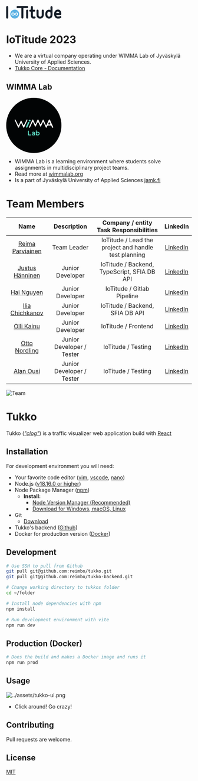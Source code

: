 <div id="logo" style="width: 150px;"> <svg xmlns="http://www.w3.org/2000/svg" fill="none" viewBox="0 0 450 103"><g clip-path="url(#a)"><path fill="#141C26" d="M8 0A7 7 0 0 0 .92 4.93 6.54 6.54 0 0 0 0 8.32v85.76a7.85 7.85 0 0 0 4 7.09 7.648 7.648 0 0 0 8.32 0 7.837 7.837 0 0 0 4-7.09V8.32a8 8 0 0 0-2.46-5.85A7.37 7.37 0 0 0 8 0zm123.69 4a7 7 0 0 0-7.08 4.93 6.447 6.447 0 0 0-.93 3.39v81.76a7.853 7.853 0 0 0 4 7.09 7.65 7.65 0 0 0 8.32 0 7.834 7.834 0 0 0 4-7.09V12.32a7.995 7.995 0 0 0-2.46-5.85A7.367 7.367 0 0 0 131.69 4zM84.5 8.36a7 7 0 0 0 4.93 7.08 6.45 6.45 0 0 0 3.39.93H171a7.86 7.86 0 0 0 7.09-4 7.648 7.648 0 0 0 0-8.32A7.856 7.856 0 0 0 171 0H92.82A8 8 0 0 0 87 2.5a7.37 7.37 0 0 0-2.5 5.86zm86.23 20.71a7 7 0 0 0-7.09 4.93 6.543 6.543 0 0 0-.92 3.39v56.69a7.828 7.828 0 0 0 4 7.09 7.65 7.65 0 0 0 8.32 0 7.834 7.834 0 0 0 4-7.09V37.39a8.002 8.002 0 0 0-2.46-5.86 7.403 7.403 0 0 0-5.85-2.46zm38.52-29a8.354 8.354 0 0 1 6.16 2.46 7.004 7.004 0 0 1 2.16 5.86v21.3h10.17a8 8 0 0 1 7.39 4.31c1.65 2.46 1.65 5.14 0 8a7.412 7.412 0 0 1-7.39 4h-10.17v32c0 3.08.51 5.14 1.54 6.16a4.38 4.38 0 0 0 3.08 1.54 9.23 9.23 0 0 0 6.16-.3 8 8 0 0 1 8.65 2.21c2.06 2.06 2.677 4.727 1.85 8a7.737 7.737 0 0 1-5.85 5.86l-5.86.92c-9.04.62-15.817-1.843-20.33-7.39-3.7-4.32-5.55-9.987-5.55-17V46h-4.93a6.83 6.83 0 0 1-7.09-4c-1.64-2.87-1.64-5.55 0-8a7.35 7.35 0 0 1 7.09-4.31h4.93V8.43a8.714 8.714 0 0 1 4.29-7.71c1.193-.4 2.442-.607 3.7-.61V.07zm45.92 29c2.29.012 4.491.89 6.16 2.46a8.358 8.358 0 0 1 2.47 6.17v35.12a14.45 14.45 0 0 0 1.54 7.09c1.44 2.67 3.18 4.42 5.24 5.24 1.991.634 4.071.944 6.16.92 5.127 0 8.62-1.54 10.48-4.62l.92-1.54a16.893 16.893 0 0 0 1.54-7.09V37.7a7.997 7.997 0 0 1 4.32-7.4c2.88-1.64 5.547-1.64 8 0a7.997 7.997 0 0 1 4.31 7.4v35.12c-1.233 14.18-7.6 23.424-19.1 27.73a29.445 29.445 0 0 1-10.48 1.85c-9.86 0-17.563-3.697-23.11-11.09a27.634 27.634 0 0 1-2.77-4 31 31 0 0 1-3.7-14.49V37.7c0-3.7 1.54-6.27 4.62-7.71a6.541 6.541 0 0 1 3.4-.92zm122.19 39.75V9.35a7.367 7.367 0 0 0-2.47-5.85A7 7 0 0 0 369 .72a7.54 7.54 0 0 0-7.4 4.93 9.992 9.992 0 0 0-.61 3.7v23.42a31.811 31.811 0 0 0-13.25-3.08c-5.96.407-10.89 1.947-14.79 4.62-9.633 6.367-14.447 16.93-14.44 31.69 0 12.947 4 22.91 12 29.89l2.49 1.58a26.425 26.425 0 0 0 13.86 4.93h.93a27.487 27.487 0 0 0 14.79-3.08c6.947-3.7 11.463-10.273 13.55-19.72a44.42 44.42 0 0 0 1.23-10.78zM361 59v9.86c.2 8.834-1.857 14.167-6.17 16a8.7 8.7 0 0 1-5.83 1.52h-1.23a27.883 27.883 0 0 1-6.16-2.46c-4.32-4.113-6.58-10.073-6.78-17.88 0-9.033 2.26-15.09 6.78-18.17a12.998 12.998 0 0 1 6.16-2.16c2.433.293 4.815.916 7.08 1.85 2.88 1.64 4.73 3.487 5.55 5.54a24.49 24.49 0 0 1 .6 5.9zm61.5 26.5h-2.78c-6.767-1.026-10.873-5.026-12.32-12H441c3.7 0 6.167-1.643 7.4-4.93a8.262 8.262 0 0 0 .62-3.08v-3.14c0-14.38-4.93-24.653-14.79-30.82a25.63 25.63 0 0 0-12.64-3.08 28.58 28.58 0 0 0-16.94 5.24c-9.04 5.96-13.87 15.924-14.49 29.89a9.652 9.652 0 0 0 0 3.39c.62 13.334 5.45 23.297 14.49 29.89 4.927 3.493 9.957 5.24 15.09 5.24 7.187.2 12.323-.007 15.41-.62a25.201 25.201 0 0 0 10.78-5.24 6.768 6.768 0 0 0 3.07-7.39c-.42-3.286-1.963-5.546-4.63-6.78a8.17 8.17 0 0 0-8.32 1.54c-1.82 1.234-6.327 1.85-13.52 1.85l-.03.04zm-1.24-40.37a10.421 10.421 0 0 1 5.24 1.23c3.293 1.654 5.35 5.044 6.17 10.17v.62h-25.24c.82-4.52 2.873-7.91 6.16-10.17a13.14 13.14 0 0 1 6.16-1.85h1.54-.03z"></path><path fill="#5CB2E3" d="M69.62 101.98c20.158 0 36.5-16.342 36.5-36.5s-16.342-36.5-36.5-36.5-36.5 16.342-36.5 36.5 16.342 36.5 36.5 36.5z"></path><path fill="#fff" d="M84.7 52.91c-6.58 0-10.86 4.3-15 8.45l-.08.07-.22-.22c-3.87-3.89-8.26-8.3-14.21-8.3A12.6 12.6 0 0 0 42.3 65.48C42.3 72.76 47.45 78 54.54 78c6.58 0 10.86-4.28 15-8.43l.08-.08.22.22C73.72 73.64 78.1 78 84.05 78a12.59 12.59 0 0 0 12.89-12.52c0-7.4-5.03-12.57-12.24-12.57zm6.1 12.57a6.67 6.67 0 0 1-6.67 6.67c-3.72 0-6.53-2.77-9.26-5.45-.43-.42-.85-.84-1.27-1.24 2.91-3 6.52-6.65 10.78-6.65a6.33 6.33 0 0 1 6.42 6.67zm-35.69-6.67c3.72 0 6.54 2.77 9.26 5.45l1.28 1.24c-2.91 3-6.52 6.65-10.78 6.65a6.33 6.33 0 0 1-6.43-6.67 6.67 6.67 0 0 1 6.67-6.67z"></path></g><defs><clipPath id="a"><path fill="#fff" d="M0 0h449.2v102.5H0z"></path></clipPath></defs></svg></div>

# IoTitude 2023

* We are a virtual company operating under WIMMA Lab of Jyväskylä University of Applied Sciences.
* [Tukko Core - Documentation](https://wimma-lab-2023.pages.labranet.jamk.fi/iotitude/core-traffic-visualizer/)

## WIMMA Lab

<div id="wimma" style="width: 150px;"><svg xmlns="http://www.w3.org/2000/svg" fill="none" viewBox="0 0 300 300">
  <circle cx="150" cy="150" r="150" fill="#020405"/>
  <path fill="#5ED9C3" d="M111.33 161.975l.077.01c1.356.164 2.467-.251 2.843-1.061l12.042-25.987c.694-1.495-1.343-3.538-3.846-3.86l-.542-.07c-1.385-.178-2.522.245-2.891 1.078l-11.577 26.045c-.669 1.508 1.393 3.542 3.894 3.845zM132.662 124.12c0-2.696-2.253-4.882-5.032-4.882-2.777 0-5.03 2.186-5.03 4.882 0 2.696 2.253 4.88 5.03 4.88 2.779 0 5.032-2.184 5.032-4.88z"/>
  <path fill="#FBFBFB" d="M81.026 124.219c.96-.02 1.839.561 2.288 1.566l9.743 21.68c.89 1.978 3.045 1.704 4.054-.221 4.672-8.92 9.139-18.401 13.08-27.378.387-.884 1.508-1.699 2.496-1.729 1.838-.052 3.33 1.937 2.63 3.585-5.527 13.026-12.276 26.049-17.803 39.076-.854 2.008-3.778 2.037-4.67.043l-9.449-21.075c-.491-1.098-1.6-1.584-2.64-1.462-.832.099-1.619.584-2.01 1.462l-9.55 21.283c-.88 1.963-3.744 1.975-4.641.021-6.018-13.098-12.256-26.247-18.272-39.348-.759-1.649 0-3.554 2.443-3.554.938-.073 2.03.916 2.445 1.778 4.275 8.887 9.357 18.559 13.75 27.663.938 1.947 3.202 2.058 4.334-.446l9.498-21.454 2.275-1.49zm-2.274 1.49c.43-.975 1.348-1.47 2.275-1.49l-2.275 1.49zM184.484 154.942l-9.493-21.446c-.875-1.975-3.756-1.991-4.655-.026-4.167 9.129-6.065-.784-.052-13.882.9-1.955 3.766-1.943 4.648.021l9.543 21.277c.887 1.974 3.771 1.974 4.655-.001l9.443-21.067c.896-1.995 3.822-1.968 4.676.044l16.58 39.067c.347.819.205 1.68-.253 2.329a2.546 2.546 0 01-2.168 1.069c-.019-.001-.04-.001-.057-.003a2.536 2.536 0 01-2.261-1.495c-3.938-8.975-7.877-17.951-11.817-26.926-.872-1.987-3.772-2-4.662-.019l-9.468 21.071c-.888 1.976-3.781 1.969-4.659-.013z"/>
  <path fill="#FBFBFB" d="M156.236 155.052l-9.494-21.446c-.874-1.975-3.755-1.991-4.654-.025-4.167 9.128-8.337 18.255-12.504 27.382a2.542 2.542 0 01-2.257 1.466l-.954.022c-1.864.045-3.141-1.811-2.383-3.463l18.046-39.29c.9-1.955 3.765-1.942 4.647.021l9.544 21.277c.886 1.974 3.771 1.974 4.655-.001l9.443-21.067c.896-1.995 3.822-1.968 4.675.044 5.526 13.022 3.964 23.016.025 14.042-.872-1.988-3.772-2.001-4.662-.02l-9.47 21.071c-.887 1.976-3.78 1.969-4.657-.013zM231.903 134.161l-3.319 7.522c-.669 1.515.477 3.201 2.177 3.201h6.675c1.703 0 2.848-1.695 2.172-3.211l-3.357-7.52c-.825-1.85-3.531-1.844-4.348.008zm5.841-14.14c5.527 12.241 16.197 35.612 17.923 39.689.352.829-.736 2.306-1.859 2.545-1.576.334-3.895.382-4.413-.871-1.466-3.546-2.093-4.785-4.268-8.735-.589-1.069-2.094-1.946-3.345-1.946h-13.679c-2.151 0-4.097 1.322-5.017 3.083-2.586 4.953-2.283 4.884-3.086 6.714-.757 1.646-1.644.539-2.373-1.552a2.525 2.525 0 01-.067-.209L214 146l1.5 2.5c.601 1 1.148 1 1.5 1 1 0 1.664-1.496 1.664-1.496l12.711-27.986c1.22-2.692 5.153-2.69 6.369.003z"/>
  <path fill="#5ED9C3" d="M118.384 178.8h4.68v21.24h13.176V204h-17.856v-25.2zm29.543 5.76c2.832 0 4.992.684 6.48 2.052 1.512 1.344 2.268 3.384 2.268 6.12V204h-4.248v-2.34c-.552.84-1.344 1.488-2.376 1.944-1.008.432-2.232.648-3.672.648s-2.7-.24-3.78-.72c-1.08-.504-1.92-1.188-2.52-2.052-.576-.888-.864-1.884-.864-2.988 0-1.728.636-3.108 1.908-4.14 1.296-1.056 3.324-1.584 6.084-1.584h4.968v-.288c0-1.344-.408-2.376-1.224-3.096-.792-.72-1.98-1.08-3.564-1.08-1.08 0-2.148.168-3.204.504-1.032.336-1.908.804-2.628 1.404l-1.764-3.276c1.008-.768 2.22-1.356 3.636-1.764a16.178 16.178 0 014.5-.612zm-.612 16.416c1.128 0 2.124-.252 2.988-.756a4.275 4.275 0 001.872-2.232v-2.232h-4.644c-2.592 0-3.888.852-3.888 2.556 0 .816.324 1.464.972 1.944.648.48 1.548.72 2.7.72zm24.531-16.416c1.872 0 3.54.408 5.004 1.224a8.795 8.795 0 013.492 3.456c.84 1.488 1.26 3.204 1.26 5.148 0 1.944-.42 3.672-1.26 5.184a8.795 8.795 0 01-3.492 3.456c-1.464.816-3.132 1.224-5.004 1.224-1.32 0-2.532-.228-3.636-.684a6.99 6.99 0 01-2.736-2.052V204h-4.284v-26.712h4.5v9.828a7.595 7.595 0 012.7-1.908c1.056-.432 2.208-.648 3.456-.648zm-.504 15.84c1.656 0 3.012-.552 4.068-1.656 1.08-1.104 1.62-2.556 1.62-4.356 0-1.8-.54-3.252-1.62-4.356-1.056-1.104-2.412-1.656-4.068-1.656-1.08 0-2.052.252-2.916.756-.864.48-1.548 1.176-2.052 2.088-.504.912-.756 1.968-.756 3.168 0 1.2.252 2.256.756 3.168a5.461 5.461 0 002.052 2.124c.864.48 1.836.72 2.916.72z"/>
</svg></div>

* WIMMA Lab is a learning environment where students solve assignments in multidisciplinary project teams.
* Read more at [wimmalab.org](https://www.wimmalab.org/)
* Is a part of Jyväskylä University of Applied Sciences [jamk.fi](https://www.jamk.fi)

# Team Members

| Name | Description | Company / entity Task Responsibilities | LinkedIn |
|:-:|:-:|:-:|:-:|
| [Reima Parviainen](https://gitlab.labranet.jamk.fi/AA6135) | Team Leader | IoTitude /  Lead the project and handle test planning | [LinkedIn](https://www.linkedin.com/in/reima-parviainen) |
| [Justus Hänninen](https://gitlab.labranet.jamk.fi/AB6225) | Junior Developer | IoTitude /  Backend, TypeScript, SFIA DB API | [LinkedIn](https://www.linkedin.com/in/justus-hanninen/) |
| [Hai Nguyen](https://gitlab.labranet.jamk.fi/AA7776) | Junior Developer | IoTitude /  Gitlab Pipeline | [LinkedIn](https://www.linkedin.com/in/hainnp/) |
| [Ilia Chichkanov](https://gitlab.labranet.jamk.fi/AB0189) | Junior Developer | IoTitude /  Backend, SFIA DB API | [LinkedIn](https://www.linkedin.com/in/ilia-chichkanov/) |
| [Olli Kainu](https://gitlab.labranet.jamk.fi/AA4157) | Junior Developer | IoTitude /  Frontend | [LinkedIn](https://www.linkedin.com/in/olli-kainu-930371235) |
| [Otto Nordling](https://gitlab.labranet.jamk.fi/AA4431) | Junior Developer / Tester | IoTitude /  Testing | [LinkedIn](https://www.linkedin.com/in/otto-nordling-67901b277/) |
| [Alan Ousi](https://gitlab.labranet.jamk.fi/AB8823) | Junior Developer / Tester | IoTitude /  Testing | [LinkedIn](https://www.linkedin.com/in/alan-ousi-241218277/) |

![Team](/documents/assets/Iotitude-removebg-preview.png)

# Tukko

Tukko ([*"clog"*](https://en.wiktionary.org/wiki/tukko)) is a traffic visualizer web application build with [React](https://react.dev/)

## Installation

For development environment you will need:
- Your favorite code editor ([vim](https://www.vim.org/), [vscode](https://code.visualstudio.com/), [nano](https://nano-editor.org/))
- Node.js ([v18.16.0 or higher](https://nodejs.org/en/about))
- Node Package Manager ([npm](https://www.npmjs.com/))
    -  **Install:**
        - [Node Version Manager (Recommended)](https://github.com/nvm-sh/nvm)
        - [Download for Windows, macOS, Linux](https://nodejs.org/en/download)
- Git 
    - [Download](https://git-scm.com/download)
- Tukko's backend ([Github](https://github.com/reimbo/tukko-backend))
- Docker for production version ([Docker](https://www.docker.com/))

## Development

```bash
# Use SSH to pull from Github
git pull git@github.com:reimbo/tukko.git
git pull git@github.com:reimbo/tukko-backend.git

# Change working directory to tukkos folder
cd ~/folder

# Install node dependencies with npm
npm install

# Run development environment with vite
npm run dev
```

## Production (Docker)

```bash
# Does the build and makes a Docker image and runs it
npm run prod
```

## Usage

![../assets/tukko-ui.png](../assets/tukko-ui.png)
* Click around! Go crazy!

## Contributing

Pull requests are welcome.

## License

[MIT](https://choosealicense.com/licenses/mit/)
